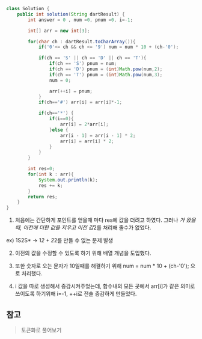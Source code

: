 ```java
class Solution {
    public int solution(String dartResult) {
        int answer = 0 , num =0, pnum =0, i=-1;

        int[] arr = new int[3];

        for(char ch : dartResult.toCharArray()){
            if('0'<= ch && ch <= '9') num = num * 10 + (ch-'0');

            if(ch == 'S' || ch == 'D' || ch == 'T'){
                if(ch == 'S') pnum = num;
                if(ch == 'D') pnum = (int)Math.pow(num,2);
                if(ch == 'T') pnum = (int)Math.pow(num,3);
                num = 0;

                arr[++i] = pnum;
            }
            if(ch=='#') arr[i] = arr[i]*-1;

            if(ch=='*') {
                if(i==0){
                    arr[i] = 2*arr[i];
                }else {
                    arr[i - 1] = arr[i - 1] * 2;
                    arr[i] = arr[i] * 2;
                }
            }
        }

        int res=0;
        for(int k : arr){
            System.out.println(k);
            res += k;
        }
        return res;
    }
}
```
1. 처음에는 간단하게 포인트를 얻을때 마다 res에 값을 더려고 하였다. 그러나 *가 왔을때, 이전에 더한 값을 지우고 이전 값*2를 처리해 줄수가 없었다.

ex) 1S2S*  -> 1*2 + 2*2를 만들 수 없는 문제 발생

2. 이전의 값을 수정할 수 있도록 하기 위해 배열 개념을 도입했다.

3. 또한 숫자로 오는 문자가 10일때를 해결하기 위해 num = num * 10 + (ch-'0'); 으로 처리했다.

4. i 값을 따로 생성해서 증감시켜주었는데, 함수내의 모든 곳에서 arr[i]가 같은 의미로 쓰이도록 하기위해 i=-1, ++i로 전술 증감하게 만들었다.


## 참고 

> 토큰화로 풀어보기

```java

```
